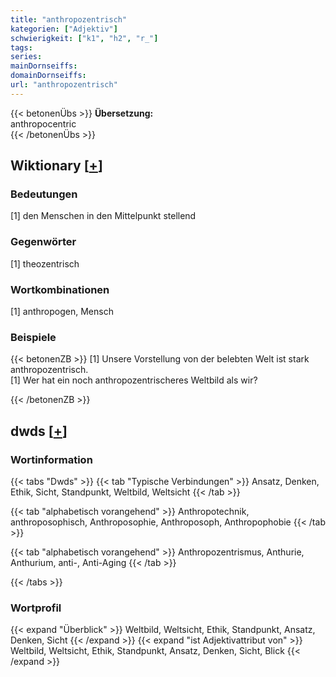```yaml
---
title: "anthropozentrisch"
kategorien: ["Adjektiv"]
schwierigkeit: ["k1", "h2", "r_"]
tags:
series:
mainDornseiffs:
domainDornseiffs:
url: "anthropozentrisch"
---
```


{{< betonenÜbs >}}
**Übersetzung:**  
anthropocentric  
{{< /betonenÜbs >}}

## Wiktionary [[+](https://de.wiktionary.org/wiki/anthropozentrisch)]

### Bedeutungen
[1] den Menschen in den Mittelpunkt stellend  

### Gegenwörter
[1] theozentrisch  

### Wortkombinationen
[1] anthropogen, Mensch  

### Beispiele
{{< betonenZB >}}
[1] Unsere Vorstellung von der belebten Welt ist stark anthropozentrisch.  
[1] Wer hat ein noch anthropozentrischeres Weltbild als wir?  

{{< /betonenZB >}}


## dwds [[+](https://www.dwds.de/wb/anthropozentrisch)]

### Wortinformation
{{< tabs "Dwds" >}}
{{< tab "Typische Verbindungen" >}}
Ansatz, Denken, Ethik, Sicht, Standpunkt, Weltbild, Weltsicht
{{< /tab >}}

{{< tab "alphabetisch vorangehend" >}}
Anthropotechnik, anthroposophisch, Anthroposophie, Anthroposoph, Anthropophobie
{{< /tab >}}

{{< tab "alphabetisch vorangehend" >}}
Anthropozentrismus, Anthurie, Anthurium, anti-, Anti-Aging
{{< /tab >}}

{{< /tabs >}}

### Wortprofil
{{< expand "Überblick" >}} Weltbild, Weltsicht, Ethik, Standpunkt, Ansatz, Denken, Sicht {{< /expand >}}
{{< expand "ist Adjektivattribut von" >}} Weltbild, Weltsicht, Ethik, Standpunkt, Ansatz, Denken, Sicht, Blick {{< /expand >}}

